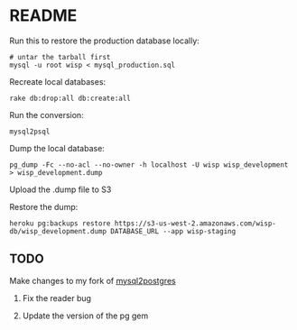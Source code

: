# README

Run this to restore the production database locally:

```
# untar the tarball first
mysql -u root wisp < mysql_production.sql
```

Recreate local databases:

```
rake db:drop:all db:create:all
```

Run the conversion:

```
mysql2psql
```

Dump the local database:

```
pg_dump -Fc --no-acl --no-owner -h localhost -U wisp wisp_development > wisp_development.dump
```

Upload the .dump file to S3

Restore the dump:

```
heroku pg:backups restore https://s3-us-west-2.amazonaws.com/wisp-db/wisp_development.dump DATABASE_URL --app wisp-staging
```

## TODO

Make changes to my fork of [mysql2postgres](git@github.com:m5rk/mysql2postgres.git)

1. Fix the reader bug

1. Update the version of the pg gem
